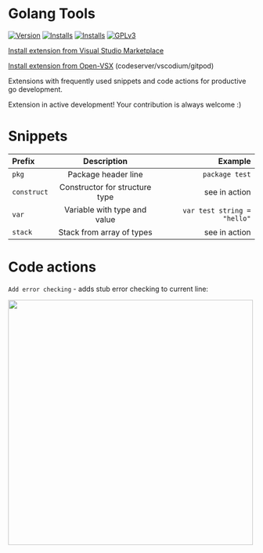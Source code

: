 # Golang Tools

[![Version](https://vsmarketplacebadge.apphb.com/version/neonxp.gotools.svg)](https://marketplace.visualstudio.com/items?itemName=neonxp.gotools)
[![Installs](https://img.shields.io/visual-studio-marketplace/i/neonxp.gotools?label=Visual%20Studio%20Marketplace%20installs)](https://marketplace.visualstudio.com/items?itemName=neonxp.gotools)
[![Installs](https://img.shields.io/open-vsx/dt/neonxp/gotools?label=Open-VSX%20installs)](https://open-vsx.org/extension/neonxp/gotools)
[![GPLv3](https://img.shields.io/github/license/neonxp/GoTools)](https://github.com/neonxp/GoTools/blob/master/LICENSE)

[Install extension from Visual Studio Marketplace](https://marketplace.visualstudio.com/items?itemName=neonxp.gotools)

[Install extension from Open-VSX](https://open-vsx.org/extension/neonxp/gotools) (codeserver/vscodium/gitpod)

Extensions with frequently used snippets and code actions for productive go development.

Extension in active development! Your contribution is always welcome :)

# Snippets

| Prefix| Description | Example |
| :---- |:-----------:| -------:|
| `pkg` | Package header line | `package test` |
| `construct` | Constructor for structure type | see in action |
| `var` | Variable with type and value | `var test string = "hello"` |
| `stack` | Stack from array of types | see in action |

# Code actions

`Add error checking` - adds stub error checking to current line:

<img src="https://github.com/neonxp/GoTools/raw/master/wraperror.gif" width="500" />
